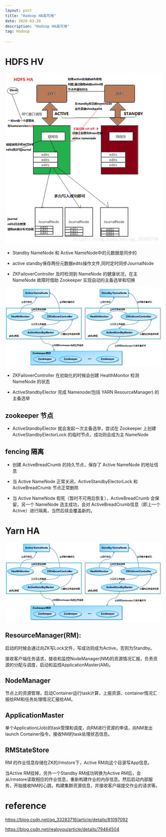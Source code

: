 ```yaml
---
layout: post
title: "Hadoop HA高可用"
date: 2020-03-20
description: "Hadoop HA高可用"
tag: Hadoop

---
```



# HDFS HV

![png](/images/posts/all/HDFS-HA原理图.png)


- Standby NameNode 和 Active NameNode中的元数据是同步的

- active standby保存两份元数据edits操作文件,同时定时同步JournalNode

- ZKFailoverController 及时检测到 NameNode 的健康状况，在主 NameNode 故障时借助 Zookeeper 实现自动的主备选举和切换


![png](/images/posts/all/HDFS-HA原理图2.png)

- ZKFailoverController 在初始化的时候会创建 HealthMonitor 检测 NameNode 的状态

- ActiveStandbyElector 完成 Namenode(包括 YARN ResourceManager) 的主备选举


## zookeeper 节点

- ActiveStandbyElector 就会发起一次主备选举，尝试在 Zookeeper 上创建 ActiveStandbyElectorLock 的临时节点，成功则会成为主 NameNode


## fencing 隔离

- 创建 ActiveBreadCrumb 的持久节点，保存了 Active NameNode 的地址信息

- 当 Active NameNode 正常关闭，ActiveStandbyElectorLock 和 ActiveBreadCrumb 节点正常删除

- 当 Active NameNode 假死（暂时不可用后恢复），ActiveBreadCrumb 会保留，另一个 NameNode 选主成功，会对 ActiveBreadCrumb信息（即上一个Active）进行隔离，当然后续会覆盖新的。



# Yarn HA

![png](/images/posts/all/HDFS-HA原理图2.png)

## ResourceManager(RM):

启动的时候会通过向ZK写Lock文件，写成功则成为Active，否则为Standby。

接收客户端任务请求，接收和监控NodeManager(NM)的资源情况汇报，负责资源的分配与调度，启动和监控ApplicationMaster(AM)。

## NodeManager

节点上的资源管理，启动Container运行task计算，上报资源、container情况汇报给RM和任务处理情况汇报给AM。

## ApplicationMaster

单个Application(Job)的task管理和调度，向RM进行资源的申请，向NM发出launch Container指令，接收NM的task处理状态信息。

## RMStateStore

RM 的作业信息存储在ZK的/rmstore下，Active RM向这个目录写App信息。

当Active RM挂掉，另外一个Standby RM成功转换为Active RM后，会从/rmstore读取相应的作业信息，重新构建作业的内存信息。然后启动内部服务，开始接收NM的心跳，构建集群资源信息，并接收客户端提交作业的请求等。


# reference 

https://blog.csdn.net/qq_33283716/article/details/81097092

https://blog.csdn.net/realoyou/article/details/79464504




